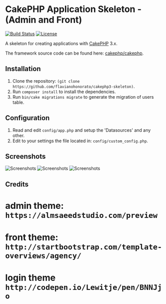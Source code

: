 
# CakePHP Application Skeleton - (Admin and Front)

[![Build Status](https://img.shields.io/travis/cakephp/app/master.svg?style=flat-square)](https://travis-ci.org/cakephp/app)
[![License](https://img.shields.io/packagist/l/cakephp/app.svg?style=flat-square)](https://packagist.org/packages/cakephp/app)

A skeleton for creating applications with [CakePHP](http://cakephp.org) 3.x.

The framework source code can be found here: [cakephp/cakephp](https://github.com/cakephp/cakephp).

## Installation

1. Clone the repository: `(git clone https://github.com/flavianohonorato/cakephp3-skeleton)`.
2. Run `composer install` to install the dependencies.
3. Run `bin/cake migrations migrate` to generate the migration of users table.


## Configuration

1. Read and edit `config/app.php` and setup the 'Datasources' and any other.
2. Edit to your settings the file located in: `config/custom_config.php`.

## Screenshots
![Screenshots](https://raw.github.com/flavianohonorato/cakephp3-skeleton/master/login.png)
![Screenshots](https://raw.github.com/flavianohonorato/cakephp3-skeleton/master/dashboard.png)
![Screenshots](https://raw.github.com/flavianohonorato/cakephp3-skeleton/master/front.png)

## Credits
# admin theme: `https://almsaeedstudio.com/preview`
# front theme: `http://startbootstrap.com/template-overviews/agency/`
# login theme `http://codepen.io/Lewitje/pen/BNNJjo`



